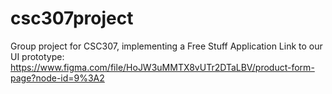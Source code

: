 # csc307project
Group project for CSC307, implementing a Free Stuff Application
Link to our UI prototype: https://www.figma.com/file/HoJW3uMMTX8vUTr2DTaLBV/product-form-page?node-id=9%3A2
